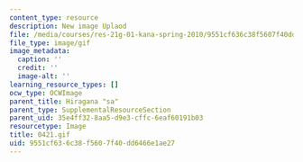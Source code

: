 ```yaml
---
content_type: resource
description: New image Uplaod
file: /media/courses/res-21g-01-kana-spring-2010/9551cf636c38f5607f40dd6466e1ae27_0421.gif
file_type: image/gif
image_metadata:
  caption: ''
  credit: ''
  image-alt: ''
learning_resource_types: []
ocw_type: OCWImage
parent_title: Hiragana "sa"
parent_type: SupplementalResourceSection
parent_uid: 35e4ff32-8aa5-d9e3-cffc-6eaf60191b03
resourcetype: Image
title: 0421.gif
uid: 9551cf63-6c38-f560-7f40-dd6466e1ae27
---
```

